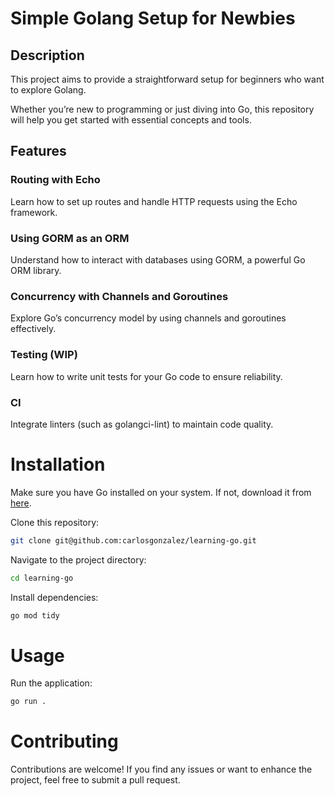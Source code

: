 # Simple Golang Setup for Newbies

## Description

This project aims to provide a straightforward setup for beginners who want to explore Golang.

Whether you’re new to programming or just diving into Go, this repository will help you get started with essential concepts and tools.

## Features

### Routing with Echo

Learn how to set up routes and handle HTTP requests using the Echo framework.

### Using GORM as an ORM

Understand how to interact with databases using GORM, a powerful Go ORM library.

### Concurrency with Channels and Goroutines

Explore Go’s concurrency model by using channels and goroutines effectively.

### Testing (WIP)

Learn how to write unit tests for your Go code to ensure reliability.

### CI

Integrate linters (such as golangci-lint) to maintain code quality.

# Installation

Make sure you have Go installed on your system. If not, download it from [here](https://go.dev/doc/install).

Clone this repository:

```bash
git clone git@github.com:carlosgonzalez/learning-go.git
```

Navigate to the project directory:

```bash
cd learning-go
```

Install dependencies:

```bash
go mod tidy
```

# Usage

Run the application:

```bash
go run .
```

# Contributing

Contributions are welcome! If you find any issues or want to enhance the project, feel free to submit a pull request.
